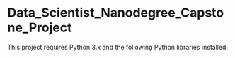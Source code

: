 # Data_Scientist_Nanodegree_Capstone_Project

This project requires Python 3.x and the following Python libraries installed:
